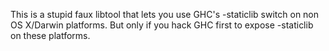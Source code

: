 This is a stupid faux libtool that lets you use GHC's -staticlib switch on non
OS X/Darwin platforms. But only if you hack GHC first to expose -staticlib on
these platforms.

